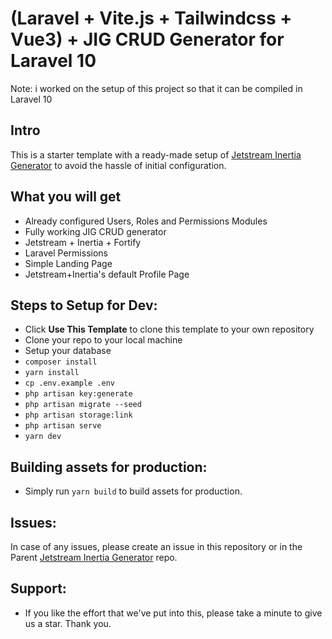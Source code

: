 # (Laravel + Vite.js + Tailwindcss + Vue3) + JIG CRUD Generator for Laravel 10

Note: i worked on the setup of this project so that it can be compiled in Laravel 10

## Intro
This is a starter template with a ready-made setup of [Jetstream Inertia Generator](https://github.com/coolsam726/jetstream-inertia-generator) to avoid the hassle of initial configuration.

## What you will get
* Already configured Users, Roles and Permissions Modules
* Fully working JIG CRUD generator
* Jetstream + Inertia + Fortify
* Laravel Permissions
* Simple Landing Page
* Jetstream+Inertia's default Profile Page

## Steps to Setup for Dev:
* Click **Use This Template** to clone this template to your own repository
* Clone your repo to your local machine
* Setup your database
* `composer install`
* `yarn install`
* `cp .env.example .env`
* `php artisan key:generate`
* `php artisan migrate --seed`
* `php artisan storage:link`
* `php artisan serve`
* `yarn dev`

## Building assets for production:
* Simply run `yarn build` to build assets for production.

## Issues:
In case of any issues, please create an issue in this repository or in the Parent [Jetstream Inertia Generator](https://github.com/coolsam726/jetstream-inertia-generator) repo.

## Support:
* If you like the effort that we've put into this, please take a minute to give us a star. Thank you.
